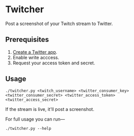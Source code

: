 # Twitcher

Post a screenshot of your Twitch stream to Twitter.

## Prerequisites

1. [Create a Twitter app](https://dev.twitter.com/apps).
2. Enable write acccess.
3. Request your access token and secret.

## Usage

    ./twitcher.py <twitch_username> <twitter_consumer_key> <twitter_consumer_secret> <twitter_access_token> <twitter_access_secret>

If the stream is live, it'll post a screenshot.

For full usage you can run—

	./twitcher.py --help
